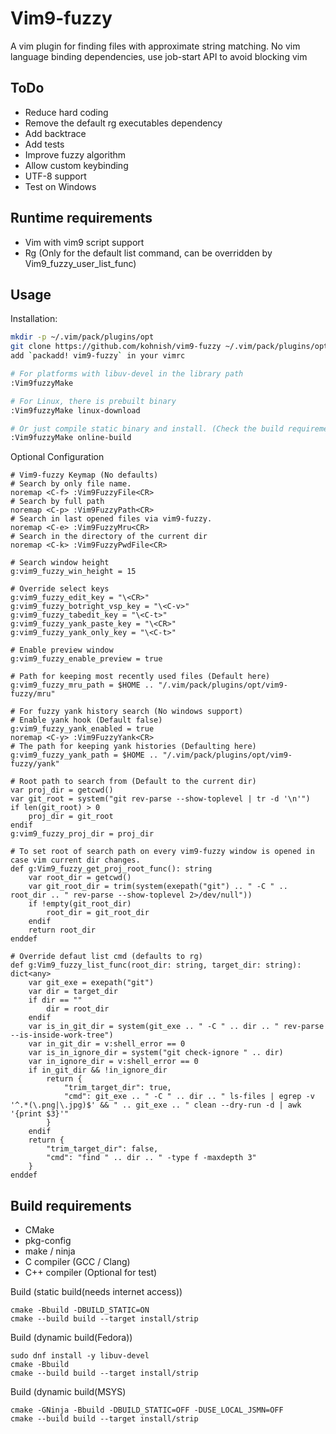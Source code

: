 Vim9-fuzzy
=========

A vim plugin for finding files with approximate string matching.
No vim language binding dependencies, use job-start API to avoid blocking vim

ToDo
----
 - Reduce hard coding
 - Remove the default rg executables dependency
 - Add backtrace
 - Add tests
 - Improve fuzzy algorithm
 - Allow custom keybinding
 - UTF-8 support
 - Test on Windows

Runtime requirements
--------------------
 - Vim with vim9 script support
 - Rg (Only for the default list command, can be overridden by Vim9_fuzzy_user_list_func)

Usage
-----
Installation:
```sh
mkdir -p ~/.vim/pack/plugins/opt
git clone https://github.com/kohnish/vim9-fuzzy ~/.vim/pack/plugins/opt/vim9-fuzzy
add `packadd! vim9-fuzzy` in your vimrc

# For platforms with libuv-devel in the library path
:Vim9fuzzyMake

# For Linux, there is prebuilt binary
:Vim9fuzzyMake linux-download

# Or just compile static binary and install. (Check the build requirement for details)
:Vim9fuzzyMake online-build
```

Optional Configuration
```vim
# Vim9-fuzzy Keymap (No defaults)
# Search by only file name.
noremap <C-f> :Vim9FuzzyFile<CR>
# Search by full path
noremap <C-p> :Vim9FuzzyPath<CR>
# Search in last opened files via vim9-fuzzy.
noremap <C-e> :Vim9FuzzyMru<CR>
# Search in the directory of the current dir
noremap <C-k> :Vim9FuzzyPwdFile<CR>

# Search window height
g:vim9_fuzzy_win_height = 15

# Override select keys
g:vim9_fuzzy_edit_key = "\<CR>"
g:vim9_fuzzy_botright_vsp_key = "\<C-v>"
g:vim9_fuzzy_tabedit_key = "\<C-t>"
g:vim9_fuzzy_yank_paste_key = "\<CR>"
g:vim9_fuzzy_yank_only_key = "\<C-t>"

# Enable preview window
g:vim9_fuzzy_enable_preview = true

# Path for keeping most recently used files (Default here)
g:vim9_fuzzy_mru_path = $HOME .. "/.vim/pack/plugins/opt/vim9-fuzzy/mru"

# For fuzzy yank history search (No windows support)
# Enable yank hook (Default false)
g:vim9_fuzzy_yank_enabled = true
noremap <C-y> :Vim9FuzzyYank<CR>
# The path for keeping yank histories (Defaulting here)
g:vim9_fuzzy_yank_path = $HOME .. "/.vim/pack/plugins/opt/vim9-fuzzy/yank"

# Root path to search from (Default to the current dir)
var proj_dir = getcwd()
var git_root = system("git rev-parse --show-toplevel | tr -d '\n'")
if len(git_root) > 0
    proj_dir = git_root
endif
g:vim9_fuzzy_proj_dir = proj_dir

# To set root of search path on every vim9-fuzzy window is opened in case vim current dir changes.
def g:Vim9_fuzzy_get_proj_root_func(): string
    var root_dir = getcwd()
    var git_root_dir = trim(system(exepath("git") .. " -C " .. root_dir .. " rev-parse --show-toplevel 2>/dev/null"))
    if !empty(git_root_dir)
        root_dir = git_root_dir
    endif
    return root_dir
enddef

# Override defaut list cmd (defaults to rg)
def g:Vim9_fuzzy_list_func(root_dir: string, target_dir: string): dict<any>
    var git_exe = exepath("git")
    var dir = target_dir
    if dir == ""
        dir = root_dir
    endif
    var is_in_git_dir = system(git_exe .. " -C " .. dir .. " rev-parse --is-inside-work-tree")
    var in_git_dir = v:shell_error == 0
    var is_in_ignore_dir = system("git check-ignore " .. dir)
    var in_ignore_dir = v:shell_error == 0
    if in_git_dir && !in_ignore_dir
        return {
            "trim_target_dir": true,
            "cmd": git_exe .. " -C " .. dir .. " ls-files | egrep -v '^.*(\.png|\.jpg)$' && " .. git_exe .. " clean --dry-run -d | awk '{print $3}'"
        }
    endif
    return {
        "trim_target_dir": false,
        "cmd": "find " .. dir .. " -type f -maxdepth 3"
    }
enddef
```

Build requirements
------------------
 - CMake
 - pkg-config
 - make / ninja
 - C compiler (GCC / Clang)
 - C++ compiler (Optional for test)  

Build (static build(needs internet access))
```shell
cmake -Bbuild -DBUILD_STATIC=ON
cmake --build build --target install/strip
```

Build (dynamic build(Fedora))
```shell
sudo dnf install -y libuv-devel
cmake -Bbuild
cmake --build build --target install/strip
```

Build (dynamic build(MSYS)
```shell
cmake -GNinja -Bbuild -DBUILD_STATIC=OFF -DUSE_LOCAL_JSMN=OFF
cmake --build build --target install/strip
```

